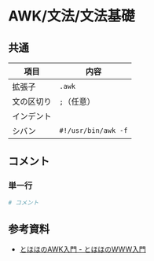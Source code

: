 # AWK/文法/文法基礎

## 共通

| 項目       | 内容                |
| ---------- | ------------------- |
| 拡張子     | `.awk`              |
| 文の区切り | `;`（任意）         |
| インデント |                     |
| シバン     | `#!/usr/bin/awk -f` |

## コメント

### 単一行

```awk
# コメント
```

## 参考資料

- [とほほのAWK入門 - とほほのWWW入門](https://www.tohoho-web.com/ex/awk.html)
